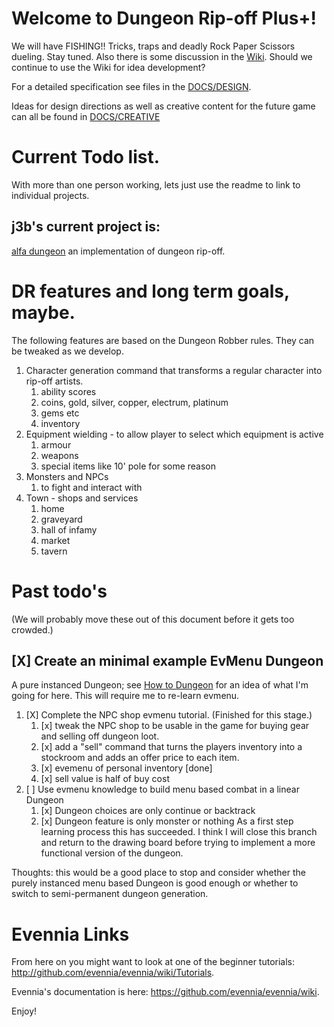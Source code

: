 # Welcome to Dungeon Rip-off Plus+!

We will have FISHING!! Tricks, traps and deadly Rock Paper Scissors dueling.
Stay tuned.  Also there is some discussion in the [Wiki](https://github.com/durkdev/DROP/wiki).  Should we continue to use the Wiki for idea development?

For a detailed specification see files in the [DOCS/DESIGN](./DOCS/DESIGN/).

Ideas for design directions as well as creative content for the future game can all be found in [DOCS/CREATIVE](./DOCS/CREATIVE)

# Current Todo list. 
With more than one person working, lets just use the readme to link to individual projects.
## j3b's current project is:
[alfa dungeon](DESIGN/alfa_dungeon.md) an implementation of dungeon rip-off.


# DR features and long term goals, maybe.
The following features are based on the Dungeon Robber rules. They can be tweaked as we develop.

  1. Character generation command that transforms a regular character into 
rip-off artists.
      1. ability scores
      1. coins, gold, silver, copper, electrum, platinum
      1. gems etc
      1. inventory
  2. Equipment wielding - to allow player to select which equipment is active
      1. armour
      1. weapons
      1. special items like 10' pole for some reason
  3. Monsters and NPCs
      1. to fight and interact with
  4. Town - shops and services
      1. home
      2. graveyard
      3. hall of infamy
      4. market
      5. tavern

# Past todo's 
(We will probably move these out of this document before it gets too crowded.)
## [X] Create an minimal example EvMenu Dungeon
  A pure instanced Dungeon; see [How to Dungeon](./DOCS/DESIGN/howto_dungeon.md) for an idea of what I'm going for here. 
  This will require me to re-learn evmenu.
  
  1. [X] Complete the NPC shop evmenu tutorial. (Finished for this stage.)
      1. [x] tweak the NPC shop to be usable in the game for buying gear and selling off dungeon loot.
      2. [x] add a "sell" command that turns the players inventory into a stockroom and adds an offer price to each item.
        1. [x] evemenu of personal inventory [done]
        2. [x] sell value is half of buy cost
  1. [ ] Use evmenu knowledge to build menu based combat in a linear Dungeon
      1. [x] Dungeon choices are only continue or backtrack
      2. [x] Dungeon feature is only monster or nothing
 As a first step learning process this has succeeded. I think I will close this branch and return to the drawing board before trying to implement a more functional version of the dungeon.
 
  Thoughts: this would be a good place to stop and consider whether the purely instanced menu based Dungeon is good enough or whether to switch to semi-permanent dungeon generation.


# Evennia Links
From here on you might want to look at one of the beginner tutorials:
http://github.com/evennia/evennia/wiki/Tutorials.

Evennia's documentation is here:
https://github.com/evennia/evennia/wiki.

Enjoy!
